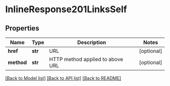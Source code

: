 # InlineResponse201LinksSelf

## Properties
Name | Type | Description | Notes
------------ | ------------- | ------------- | -------------
**href** | **str** | URL | [optional] 
**method** | **str** | HTTP method applied to above URL | [optional] 

[[Back to Model list]](../README.md#documentation-for-models) [[Back to API list]](../README.md#documentation-for-api-endpoints) [[Back to README]](../README.md)


